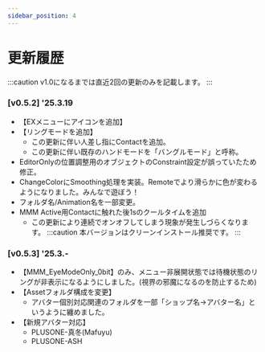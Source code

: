 ```yaml
---
sidebar_position: 4
---
```


# 更新履歴
:::caution 
v1.0になるまでは直近2回の更新のみを記載します。
:::  

### [v0.5.2] '25.3.19
- 【EXメニューにアイコンを追加】
- 【リングモードを追加】
    - この更新に伴い人差し指にContactを追加。
    - この更新に伴い既存のハンドモードを「バングルモード」と呼称。
- EditorOnlyの位置調整用のオブジェクトのConstraint設定が誤っていたため修正。
- ChangeColorにSmoothing処理を実装。Remoteでより滑らかに色が変わるようになりました。みんなで遊ぼう！
- フォルダ名/Animation名を一部変更。
- MMM Active用Contactに触れた後1sのクールタイムを追加
    - この更新により連続でオンオフしてしまう現象が発生しづらくなります。
:::caution 
本バージョンはクリーンインストール推奨です。
:::  

### [v0.5.3] '25.3.-
- 【MMM_EyeModeOnly_0bit】のみ、メニュー非展開状態では待機状態のリングが非表示になるようにしました。(視界の邪魔になるのを防止するため)
- 【Assetフォルダ構成を変更】
    - アバター個別対応関連のフォルダを一部「ショップ名→アバター名」というように纏めました。
- 【新規アバター対応】
    - PLUSONE-真冬(Mafuyu)
    - PLUSONE-ASH